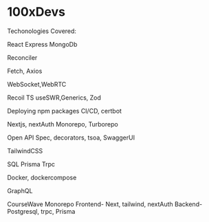 # 100xDevs
Techonologies Covered: 

React
Express
MongoDb

Reconciler

Fetch, Axios

WebSocket,WebRTC

Recoil
TS
useSWR,Generics, Zod

Deploying npm packages
CI/CD, certbot

Nextjs, nextAuth
Monorepo, Turborepo

Open API Spec, decorators, tsoa, SwaggerUI

TailwindCSS

SQL
Prisma
Trpc

Docker, dockercompose

GraphQL


CourseWave Monorepo
Frontend- Next, tailwind, nextAuth
Backend- Postgresql, trpc, Prisma
